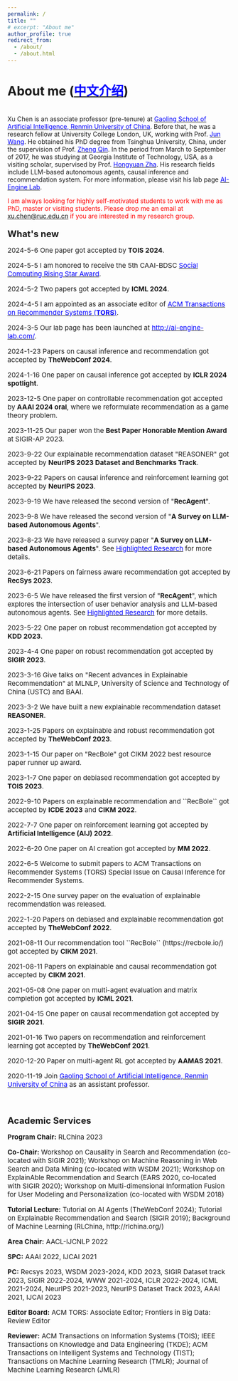 ```yaml
---
permalink: /
title: ""
# excerpt: "About me"
author_profile: true
redirect_from: 
  - /about/
  - /about.html
---
```



<style>
p.ex1 {
  margin-bottom: 6px;
  font-size:15px;
}
p.ex2 {
  margin-bottom: 30px;
  font-size:15px;
}
p.ex3 {
  margin-bottom: 10px;
  font-size:20px;
}
</style>


About me (<a href="https://gsai.ruc.edu.cn/chenxu"><font color="blue">中文介绍</font></a>)
======
<br>Xu Chen is an associate professor (pre-tenure) at <a href="http://ai.ruc.edu.cn/"><font color="blue">Gaoling School of Artificial Intelligence, Renmin University of China</font></a>. Before that, he was a research fellow at University College London, UK, working with Prof. <a href="http://www0.cs.ucl.ac.uk/staff/Jun.Wang/"><font color="blue">Jun Wang</font></a>. 
He obtained his PhD degree from Tsinghua University, China, under the supervision of Prof. <a href="https://www.thss.tsinghua.edu.cn/faculty/qinzheng.htm"><font color="blue">Zheng Qin</font></a>. 
In the period from March to September of 2017, he was studying at Georgia Institute of Technology, USA, as a visiting scholar, supervised by Prof. <a href="https://sds.cuhk.edu.cn/en/teacher/65"><font color="blue">Hongyuan Zha</font></a>. 
His research fields include LLM-based autonomous agents, causal inference and recommendation system.
For more information, please visit his lab page <a href=" http://ai-engine-lab.com/"><font color="blue">AI-Engine Lab</font></a>.
<br>


<font color="red">I am always looking for highly self-motivated students to work with me as PhD, master or visiting students. 
Please drop me an email at xu.chen@ruc.edu.cn if you are interested in my research group.</font>
<br>



<p class="ex3">
<b>What's new</b>
</p>
<p class="ex1">
2024-5-6 One paper got accepted by <b>TOIS 2024</b>.
</p>
<p class="ex1">
2024-5-5 I am honored to receive the 5th CAAI-BDSC <a href="https://mp.weixin.qq.com/s/-a-nhyBW1ALr3kELgKMgig"><font color="blue">Social Computing Rising Star Award</font></a>.
</p>
<p class="ex1">
2024-5-2 Two papers got accepted by <b>ICML 2024</b>.
</p>
<p class="ex1">
2024-4-5 I am appointed as an associate editor of <a href="https://dl.acm.org/journal/tors/editorial-board"><font color="blue">ACM Transactions on Recommender Systems (<b>TORS</b>)</font></a>.
</p>
<p class="ex1">
2024-3-5 Our lab page has been launched at <a href=" http://ai-engine-lab.com/"><font color="blue">http://ai-engine-lab.com/</font></a>.
</p>
<p class="ex1">
2024-1-23 Papers on causal inference and recommendation got accepted by <b>TheWebConf 2024</b>.
</p>
<p class="ex1">
2024-1-16 One paper on causal inference got accepted by <b>ICLR 2024 spotlight</b>.
</p>
<p class="ex1">
2023-12-5 One paper on controllable recommendation got accepted by <b>AAAI 2024 oral</b>, where we reformulate recommendation as a game theory problem.
</p>
<p class="ex1">
2023-11-25 Our paper won the <b>Best Paper Honorable Mention Award</b> at SIGIR-AP 2023.
</p>
<p class="ex1">
2023-9-22 Our explainable recommendation dataset "REASONER" got accepted by <b>NeurIPS 2023 Dataset and Benchmarks Track</b>.
</p>
<p class="ex1">
2023-9-22 Papers on causal inference and reinforcement learning got accepted by <b>NeurIPS 2023</b>.
</p>
<p class="ex1">
2023-9-19 We have released the second version of "<b>RecAgent</b>".
</p>
<p class="ex1">
2023-9-8 We have released the second version of "<b>A Survey on LLM-based Autonomous Agents</b>".
</p>
<p class="ex1">
2023-8-23 We have released a survey paper "<b>A Survey on LLM-based Autonomous Agents</b>". See <a href="http://xu-chen.com/highlighted/"><font color="blue">Highlighted Research</font></a> for more details.
</p>
<p class="ex1">
2023-6-21 Papers on fairness aware recommendation got accepted by <b>RecSys 2023</b>.
</p>
<p class="ex1">
2023-6-5 We have released the first version of "<b>RecAgent</b>", which explores the intersection of user behavior analysis and LLM-based autonomous agents. See <a href="http://xu-chen.com/highlighted/"><font color="blue">Highlighted Research</font></a> for more details.
</p>
<p class="ex1">
2023-5-22 One paper on robust recommendation got accepted by <b>KDD 2023</b>.
</p>
<p class="ex1">
2023-4-4 One paper on robust recommendation got accepted by <b>SIGIR 2023</b>.
</p>
<p class="ex1">
2023-3-16 Give talks on "Recent advances in Explainable Recommendation" at MLNLP, University of Science and Technology of China (USTC) and BAAI.
</p>
<p class="ex1">
2023-3-2 We have built a new explainable recommendation dataset <b>REASONER</b>.
</p>
<p class="ex1">
2023-1-25 Papers on explainable and robust recommendation got accepted by <b>TheWebConf 2023</b>.
</p>
<p class="ex1">
2023-1-15 Our paper on "RecBole" got CIKM 2022 best resource paper runner up award.
</p>
<p class="ex1">
2023-1-7 One paper on debiased recommendation got accepted by <b>TOIS 2023</b>.
</p>
<p class="ex1">
2022-9-10 Papers on explainable recommendation and ``RecBole`` got accepted by <b>ICDE 2023</b> and <b>CIKM 2022</b>.
</p>
<p class="ex1">
2022-7-7 One paper on reinforcement learning got accepted by <b>Artificial Intelligence (AIJ) 2022</b>.
</p>
<p class="ex1">
2022-6-20 One paper on AI creation got accepted by <b>MM 2022</b>.
</p>
<p class="ex1">
2022-6-5  Welcome to submit papers to ACM Transactions on Recommender Systems (TORS) Special Issue on Causal Inference for Recommender Systems.
</p>
<p class="ex1">
2022-2-15  One survey paper on the evaluation of explainable recommendation was released.
</p>
<p class="ex1">
2022-1-20  Papers on debiased and explainable recommendation got accepted by <b>TheWebConf 2022</b>.
</p>
<p class="ex1">
2021-08-11 Our recommendation tool ``RecBole`` (https://recbole.io/) got accepted by <b>CIKM 2021</b>.
</p>
<p class="ex1">
2021-08-11 Papers on explainable and causal recommendation got accepted by <b>CIKM 2021</b>.
</p>
<p class="ex1">
2021-05-08 One paper on multi-agent evaluation and matrix completion got accepted by <b>ICML 2021</b>.
</p>
<p class="ex1">
2021-04-15 One paper on causal recommendation got accepted by <b>SIGIR 2021</b>.
</p>
<p class="ex1">
2021-01-16 Two papers on recommendation and reinforcement learning got accepted by <b>TheWebConf 2021</b>.
</p>
<p class="ex1">
2020-12-20 Paper on multi-agent RL got accepted by <b>AAMAS 2021</b>.
</p>
<p class="ex1">
2020-11-19 Join <a href="http://ai.ruc.edu.cn/"><font color="blue">Gaoling School of Artificial Intelligence, Renmin University of China</font></a> as an assistant professor.
</p>
<br><br>



<p class="ex3">
<b>Academic Services</b>
</p>
<p class="ex1">
<b>Program Chair:</b> RLChina 2023
</p>
<p class="ex1">
<b>Co-Chair:</b> 
Workshop on Causality in Search and Recommendation (co-located with SIGIR 2021);
Workshop on Machine Reasoning in Web Search and Data Mining (co-located with WSDM 2021);
Workshop on ExplainAble Recommendation and Search (EARS 2020, co-located with SIGIR 2020);
Workshop on Multi-dimensional Information Fusion for User Modeling and Personalization (co-located with WSDM 2018)
</p>
<p class="ex1">
<b>Tutorial Lecture:</b>
Tutorial on AI Agents (TheWebConf 2024);
Tutorial on Explainable Recommendation and Search (SIGIR 2019);
Background of Machine Learning (RLChina, http://rlchina.org/)
</p>
<p class="ex1">
<b>Area Chair:</b> AACL-IJCNLP 2022
</p>
<p class="ex1">
<b>SPC:</b> AAAI 2022, IJCAI 2021
</p>
<p class="ex1">
<b>PC:</b> Recsys 2023, WSDM 2023-2024, KDD 2023, SIGIR Dataset track 2023, SIGIR 2022-2024, WWW 2021-2024, ICLR 2022-2024, ICML 2021-2024, NeurIPS 2021-2023, NeurIPS Dataset Track 2023, AAAI 2021, IJCAI 2023
</p>
<p class="ex1">
<b>Editor Board:</b>
ACM TORS: Associate Editor;
Frontiers in Big Data: Review Editor
</p>
<p class="ex1">
<b>Reviewer:</b>
ACM Transactions on Information Systems (TOIS);
IEEE Transactions on Knowledge and Data Engineering (TKDE);
ACM Transactions on Intelligent Systems and Technology (TIST);
Transactions on Machine Learning Research (TMLR);
Journal of Machine Learning Research (JMLR)
</p>
<br>













